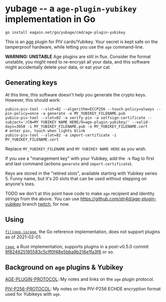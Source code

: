 # yubage -- a `age-plugin-yubikey` implementation in Go

```
go install eagain.net/go/yubage/cmd/age-plugin-yubikey
```

This is an [age](http://age-encryption.org/) plugin for PIV cards/Yubikey.
Your secret is kept safe on the tamperproof hardware, while letting you use
the `age` command-line.

**WARNING: UNSTABLE** Age plugins are still in flux. Consider the format
unstable, you might need to re-encrypt all your data, and this software
might accidentally delete your data, or eat your cat.


## Generating keys

At this time, this software doesn't help you generate the crypto keys.
However, this should work:

```
yubico-piv-tool --slot=82 --algorithm=ECCP256 --touch-policy=always --pin-policy=once -a generate -o MY_YUBIKEY_FILENAME.pub
yubico-piv-tool --slot=82 -a verify-pin -a selfsign-certificate --subject='/CN=MY YUBIKEY NAME HERE/O=age-plugin-yubikey/' --valid-days=3650 -i MY_YUBIKEY_FILENAME.pub -o MY_YUBIKEY_FILENAME.cert
# enter pin, touch when lights blink
yubico-piv-tool --slot=82 -a import-certificate -i MY_YUBIKEY_FILENAME.cert
```

Replace `MY_YUBIKEY_FILENAME` and `MY YUBIKEY NAME HERE` as you wish.

If you use a "management key" with your Yubikey, add the `-k` flag to first and last command (actions `generate` and `import-certificate`).

Keys are stored in the "retired slots", available starting with Yubikey series 5. Funny name, but it's 20 slots that can be used without stepping on anyone's toes.

TODO we don't at this point have code to make `age` recipient and identity strings from the above.
You can use https://github.com/str4d/age-plugin-yubikey branch [twitch](https://github.com/str4d/age-plugin-yubikey/tree/twitch), for now.

## Using

[`filippo.io/age`](https://filippo.io/age), the Go reference implementation, does not support plugins as of 2021-02-01.

[`rage`](https://github.com/str4d/rage), a Rust implementation, supports plugins in a post-v0.5.0 commit [9f824625195583c5cff0f48e5bba9b216e1fa3f6](https://github.com/str4d/rage/commit/9f824625195583c5cff0f48e5bba9b216e1fa3f6) or so.

## Background on `age` plugins & Yubikey

[AGE-PLUGIN-PROTOCOL](AGE-PLUGIN-PROTOCOL.md): My notes and links on the `age` plugin protocol.

[PIV-P256-PROTOCOL](PIV-P256-PROTOCOL.md): My notes on the PIV-P256 ECHDE encryption format used for Yubikeys with `age`.